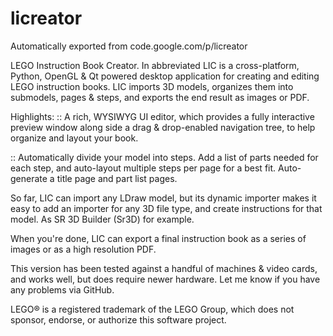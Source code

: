 # licreator
Automatically exported from code.google.com/p/licreator

LEGO Instruction Book Creator. In abbreviated LIC is a cross-platform, Python, OpenGL & Qt powered desktop application for creating and editing LEGO instruction books. 
LIC imports 3D models, organizes them into submodels, pages & steps, and exports the end result as images or PDF.

Highlights:
:: A rich, WYSIWYG UI editor, which provides a fully interactive preview window along side a drag & drop-enabled navigation tree, to help organize and layout your book. 

:: Automatically divide your model into steps. Add a list of parts needed for each step, and auto-layout multiple steps per page for a best fit. Auto-generate a title page and part list pages. 

So far, LIC can import any LDraw model, but its dynamic importer makes it easy to add an importer for any 3D file type, and create instructions for that model. As SR 3D Builder (Sr3D) for example.

When you're done, LIC can export a final instruction book as a series of images or as a high resolution PDF.

This version has been tested against a handful of machines & video cards, and works well, but does require newer hardware. 
Let me know if you have any problems via GitHub.

LEGO® is a registered trademark of the LEGO Group, which does not sponsor, endorse, or authorize this software project. 
